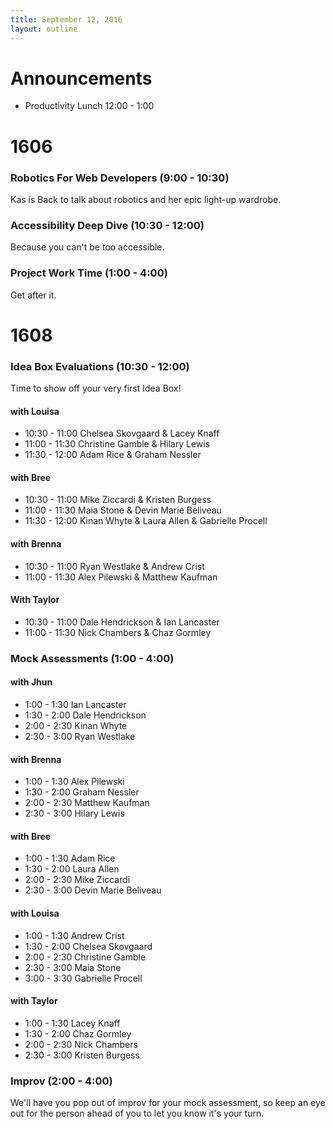 ```yaml
---
title: September 12, 2016
layout: outline
---
```


# Announcements

- Productivity Lunch 12:00 - 1:00

# 1606

### Robotics For Web Developers (9:00 - 10:30)  
Kas is Back to talk about robotics and her epic light-up wardrobe.

### Accessibility Deep Dive (10:30 - 12:00)  
Because you can't be too accessible.

### Project Work Time (1:00 - 4:00)  
Get after it.

# 1608

### Idea Box Evaluations (10:30 - 12:00)

Time to show off your very first Idea Box!

#### with Louisa
* 10:30 - 11:00 Chelsea Skovgaard & Lacey Knaff
* 11:00 - 11:30 Christine Gamble & Hilary Lewis
* 11:30 - 12:00 Adam Rice & Graham Nessler

#### with Bree
* 10:30 - 11:00 Mike Ziccardi & Kristen Burgess
* 11:00 - 11:30 Maia Stone & Devin Marie Beliveau
* 11:30 - 12:00 Kinan Whyte & Laura Allen & Gabrielle Procell

#### with Brenna
* 10:30 - 11:00 Ryan Westlake & Andrew Crist
* 11:00 - 11:30 Alex Pilewski & Matthew Kaufman

#### With Taylor
* 10:30 - 11:00 Dale Hendrickson & Ian Lancaster
* 11:00 - 11:30 Nick Chambers & Chaz Gormley


### Mock Assessments (1:00 - 4:00)

#### with Jhun

* 1:00 - 1:30 Ian Lancaster
* 1:30 - 2:00 Dale Hendrickson
* 2:00 - 2:30 Kinan Whyte
* 2:30 - 3:00 Ryan Westlake

#### with Brenna

* 1:00 - 1:30 Alex Pilewski
* 1:30 - 2:00 Graham Nessler
* 2:00 - 2:30 Matthew Kaufman
* 2:30 - 3:00 Hilary Lewis

#### with Bree

* 1:00 - 1:30 Adam Rice
* 1:30 - 2:00 Laura Allen
* 2:00 - 2:30 Mike Ziccardi
* 2:30 - 3:00 Devin Marie Beliveau

#### with Louisa

* 1:00 - 1:30 Andrew Crist
* 1:30 - 2:00 Chelsea Skovgaard
* 2:00 - 2:30 Christine Gamble
* 2:30 - 3:00 Maia Stone
* 3:00 - 3:30 Gabrielle Procell

#### with Taylor

* 1:00 - 1:30 Lacey Knaff
* 1:30 - 2:00 Chaz Gormley
* 2:00 - 2:30 Nick Chambers
* 2:30 - 3:00 Kristen Burgess

### Improv (2:00 - 4:00)

We'll have you pop out of improv for your mock assessment, so keep an eye out for the person ahead of you to let you know it's your turn.
